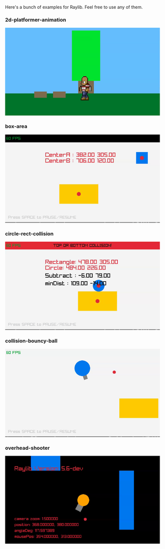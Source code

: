 Here's a bunch of examples for Raylib. Feel free to use any of them.

### 2d-platformer-animation

![](https://github.com/Joe-Bulfer/raylib/blob/master/gameplay/2d-platformer-animation-gameplay.gif)

### box-area

![](https://github.com/Joe-Bulfer/raylib/blob/master/gameplay/box-area-gameplay.gif)

### circle-rect-collision

![](https://github.com/Joe-Bulfer/raylib/blob/master/gameplay/circle-rect-collision-gameplay.gif)

### collision-bouncy-ball

![](https://github.com/Joe-Bulfer/raylib/blob/master/gameplay/collision-bouncy-ball-gameplay.gif)

### overhead-shooter

![](https://github.com/Joe-Bulfer/raylib/blob/master/gameplay/overhead-shooter-gameplay.gif)
